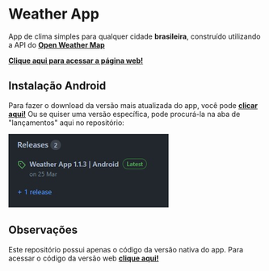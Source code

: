 # Weather App

App de clima simples para qualquer cidade **brasileira**, construído utilizando a API do __[Open Weather Map](https://openweathermap.org/)__

__[Clique aqui para acessar a página web!](https://weather-webapp-tau.vercel.app/)__

## Instalação Android

Para fazer o download da versão mais atualizada do app, você pode __[clicar aqui!](https://expo.dev/artifacts/eas/ftPF9h2FVUrBdMrvhRaw9j.apk)__ Ou se quiser uma versão específica, pode procurá-la na aba de "lançamentos" aqui no repositório:

![lançamentos](./assets/releases_exemple.jpg)

## Observações

Este repositório possui apenas o código da versão nativa do app. Para acessar o código da versão web __[clique aqui!](https://github.com/AluisioNBR/weather-web-native-app)__